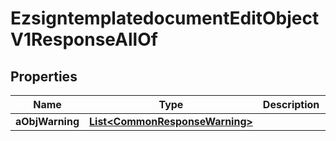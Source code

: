

# EzsigntemplatedocumentEditObjectV1ResponseAllOf

## Properties

Name | Type | Description | Notes
------------ | ------------- | ------------- | -------------
**aObjWarning** | [**List&lt;CommonResponseWarning&gt;**](CommonResponseWarning.md) |  |  [optional]




